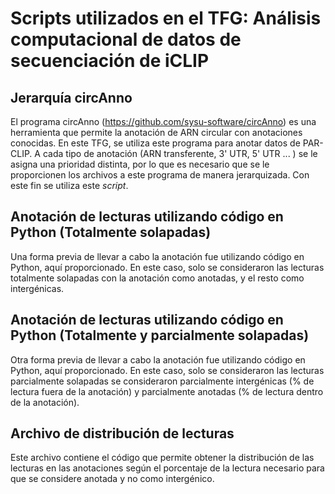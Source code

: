# Scripts utilizados en el TFG: Análisis computacional de datos de secuenciación de iCLIP
## Jerarquía circAnno
El programa circAnno (https://github.com/sysu-software/circAnno) es una herramienta que permite la anotación de ARN circular con anotaciones conocidas. En este TFG, se utiliza este programa para anotar datos de PAR-CLIP. A cada tipo de anotación (ARN transferente, 3' UTR, 5' UTR ... ) se le asigna una prioridad distinta, por lo que es necesario que se le proporcionen los archivos a este programa de manera jerarquizada. Con este fin se utiliza este _script_. 
## Anotación de lecturas utilizando código en Python (Totalmente solapadas)
Una forma previa de llevar a cabo la anotación fue utilizando código en Python, aquí proporcionado. En este caso, solo se consideraron las lecturas totalmente solapadas con la anotación como anotadas, y el resto como intergénicas.
## Anotación de lecturas utilizando código en Python (Totalmente y parcialmente solapadas)
Otra forma previa de llevar a cabo la anotación fue utilizando código en Python, aquí proporcionado. En este caso, solo se consideraron las lecturas parcialmente solapadas se consideraron parcialmente intergénicas (% de lectura fuera de la anotación) y parcialmente anotadas (% de lectura dentro de la anotación).
## Archivo de distribución de lecturas
Este archivo contiene el código que permite obtener la distribución de las lecturas en las anotaciones según el porcentaje de la lectura necesario para que se considere anotada y no como intergénico.
